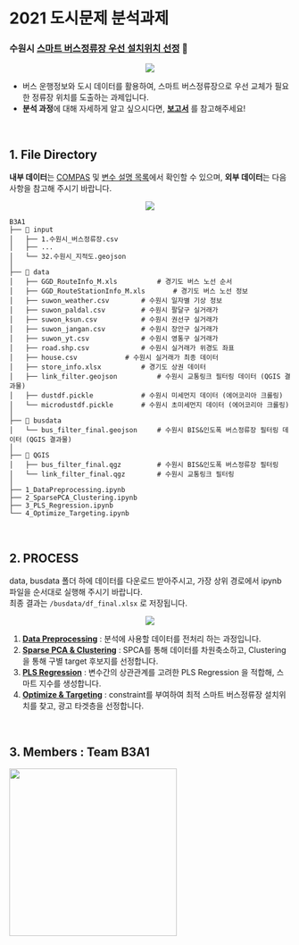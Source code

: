# 2021 도시문제 분석과제 
### 수원시 [스마트 버스정류장 우선 설치위치 선정](https://compas.lh.or.kr/subj/past/info?subjNo=SBJ_2102_002) 🚌 

<p align="center"><img src="https://user-images.githubusercontent.com/43749571/115103609-364b2980-9f8e-11eb-8ec4-a8c99686afa4.jpg"></p>

* 버스 운행정보와 도시 데이터를 활용하여, 스마트 버스정류장으로 우선 교체가 필요한 정류장 위치를 도출하는 과제입니다. 
* **분석 과정**에 대해 자세하게 알고 싶으시다면, **[보고서](https://drive.google.com/file/d/1OspwQ6dWe7ulff-1m7Zm92LCkQLxjAkd/view?usp=sharing)** 를 참고해주세요! 
 
 
<br>


## 1. File Directory    

**내부 데이터**는 [COMPAS](https://compas.lh.or.kr/subj/past/data?subjNo=SBJ_2102_002) 및 [변수 설명 목록](https://www.notion.so/571023600c7940bd8652cd5a047fbb8f)에서 확인할 수 있으며, **외부 데이터**는 다음 사항을 참고해 주시기 바랍니다. 

<p align="center"><img src="https://user-images.githubusercontent.com/43749571/115104206-dc4c6300-9f91-11eb-9fbb-8774b84d305a.jpg"></p>

```shell
B3A1
├── 📂 input  
│   ├── 1.수원시_버스정류장.csv 
│   ├── ...
│   └── 32.수원시_지적도.geojson  		   
│
├── 📂 data     
│   ├── GGD_RouteInfo_M.xls  		 # 경기도 버스 노선 순서 
│   ├── GGD_RouteStationInfo_M.xls  	 # 경기도 버스 노선 정보 
│   ├── suwon_weather.csv  		 # 수원시 일자별 기상 정보 
│   ├── suwon_paldal.csv 		 # 수원시 팔달구 실거래가 
│   ├── suwon_ksun.csv 			 # 수원시 권선구 실거래가 
│   ├── suwon_jangan.csv 		 # 수원시 장안구 실거래가 
│   ├── suwon_yt.csv 			 # 수원시 영통구 실거래가 
│   ├── road.shp.csv 			 # 수원시 실거래가 위경도 좌표 
│   ├── house.csv 			 # 수원시 실거래가 최종 데이터 
│   ├── store_info.xlsx 		 # 경기도 상권 데이터 
│   ├── link_filter.geojson 		 # 수원시 교통링크 필터링 데이터 (QGIS 결과물) 
│   ├── dustdf.pickle			 # 수원시 미세먼지 데이터 (에어코리아 크롤링)
│   └── microdustdf.pickle 		 # 수원시 초미세먼지 데이터 (에어코리아 크롤링)
│
├── 📂 busdata   
│   └── bus_filter_final.geojson 	 # 수원시 BIS&인도폭 버스정류장 필터링 데이터 (QGIS 결과물)
│
├── 📂 QGIS    
│   ├── bus_filter_final.qgz		 # 수원시 BIS&인도폭 버스정류장 필터링
│   └── link_filter_final.qgz 		 # 수원시 교통링크 필터링 
│
├── 1_DataPreprocessing.ipynb
├── 2_SparsePCA_Clustering.ipynb  
├── 3_PLS_Regression.ipynb 
└── 4_Optimize_Targeting.ipynb 
```


<br>


## 2. PROCESS  

data, busdata 폴더 하에 데이터를 다운로드 받아주시고, 가장 상위 경로에서 ipynb 파일을 순서대로 실행해 주시기 바랍니다.  <br> 
최종 결과는 `/busdata/df_final.xlsx` 로 저장됩니다.

<p align="center"><img src="https://user-images.githubusercontent.com/43749571/115104215-e40c0780-9f91-11eb-85e7-cbd9772af02a.jpg"></p>

1. **[Data Preprocessing](https://github.com/jbeen2/LH-BUS/blob/main/1_DataPreprocessing.ipynb)** : 분석에 사용할 데이터를 전처리 하는 과정입니다.  <br>
2. **[Sparse PCA & Clustering](https://github.com/jbeen2/LH-BUS/blob/main/2_SparsePCA_Clustering.ipynb)** : SPCA를 통해 데이터를 차원축소하고, Clustering을 통해 구별 target 후보지를 선정합니다. <br>
3. **[PLS Regression](https://github.com/jbeen2/LH-BUS/blob/main/3_PLS_Regression.ipynb)** : 변수간의 상관관계를 고려한 PLS Regression 을 적합해, 스마트 지수를 생성합니다. <br>
4. **[Optimize & Targeting](https://github.com/jbeen2/LH-BUS/blob/main/4_Optimize_Targeting.ipynb)** : constraint를 부여하여 최적 스마트 버스정류장 설치위치를 찾고, 광고 타겟층을 선정합니다.  

<br>


## 3. Members : Team B3A1  

<img src="https://user-images.githubusercontent.com/43749571/115105604-00607200-9f9b-11eb-9bc1-9b9a30d6e473.JPG" width="300">
